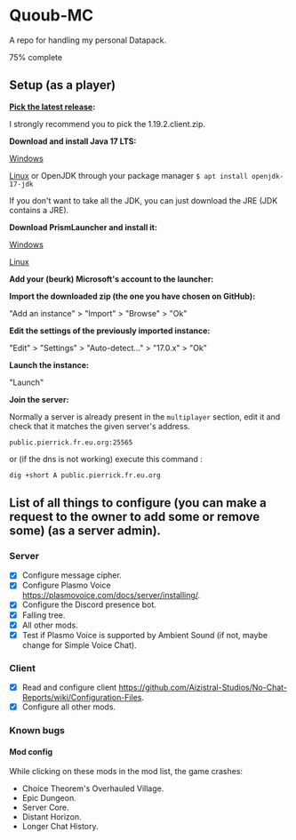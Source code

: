 # Quoub-MC
A repo for handling my personal Datapack.

75% complete

## Setup (as a player)

**[Pick the latest release](https://github.com/Sc2Marines/Quoub-MC/releases/):**

I strongly recommend you to pick the 1.19.2.client.zip.

**Download and install Java 17 LTS:**

[Windows](https://adoptium.net/temurin/releases/?package=jdk&version=17&os=windows&arch=x64)

[Linux](https://adoptium.net/temurin/releases/?package=jdk&version=17&os=linux&arch=x64)
or OpenJDK through your package manager
```$ apt install openjdk-17-jdk```

If you don't want to take all the JDK, you can just download the JRE (JDK contains a JRE).

**Download PrismLauncher and install it:**

[Windows](https://prismlauncher.org/download/windows/)

[Linux](https://prismlauncher.org/download/)

**Add your (beurk) Microsoft's account to the launcher:**

**Import the downloaded zip (the one you have chosen on GitHub):**

"Add an instance" > "Import" > "Browse" > "Ok"

**Edit the settings of the previously imported instance:**

"Edit" > "Settings" > "Auto-detect..." > "17.0.x" > "Ok"

**Launch the instance:**

"Launch"

**Join the server:**

Normally a server is already present in the `multiplayer` section, edit it and check that it matches the given server's address.
```
public.pierrick.fr.eu.org:25565
```
or (if the dns is not working) execute this command :
```sh
dig +short A public.pierrick.fr.eu.org
```


## List of all things to configure (you can make a request to the owner to add some or remove some) (as a server admin).

### Server

- [X] Configure message cipher.
- [X] Configure Plasmo Voice https://plasmovoice.com/docs/server/installing/.
- [X] Configure the Discord presence bot.
- [X] Falling tree.
- [X] All other mods.
- [X] Test if Plasmo Voice is supported by Ambient Sound (if not, maybe change for Simple Voice Chat).

### Client

- [X] Read and configure client https://github.com/Aizistral-Studios/No-Chat-Reports/wiki/Configuration-Files.
- [X] Configure all other mods.

### Known bugs

#### Mod config

While clicking on these mods in the mod list, the game crashes:

- Choice Theorem's Overhauled Village.
- Epic Dungeon.
- Server Core.
- Distant Horizon.
- Longer Chat History.
